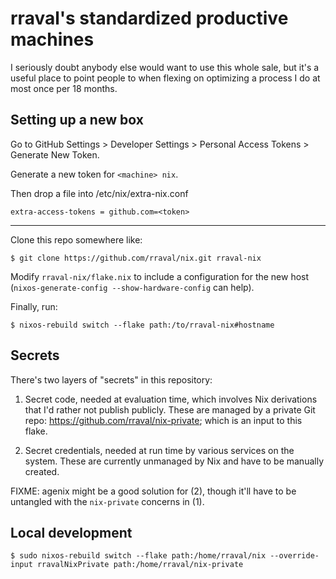 # rraval's standardized productive machines

I seriously doubt anybody else would want to use this whole sale, but it's a useful place to point people to when flexing on optimizing a process I do at most once per 18 months.

## Setting up a new box

Go to GitHub Settings > Developer Settings > Personal Access Tokens > Generate New Token.

Generate a new token for `<machine> nix`.

Then drop a file into /etc/nix/extra-nix.conf

```
extra-access-tokens = github.com=<token>
```

---

Clone this repo somewhere like:

```
$ git clone https://github.com/rraval/nix.git rraval-nix
```

Modify `rraval-nix/flake.nix` to include a configuration for the new host (`nixos-generate-config --show-hardware-config` can help).

Finally, run:

```
$ nixos-rebuild switch --flake path:/to/rraval-nix#hostname
```

## Secrets

There's two layers of "secrets" in this repository:

1. Secret code, needed at evaluation time, which involves Nix derivations that I'd rather not publish publicly. These are managed by a private Git repo: https://github.com/rraval/nix-private; which is an input to this flake.

2. Secret credentials, needed at run time by various services on the system. These are currently unmanaged by Nix and have to be manually created.

FIXME: agenix might be a good solution for (2), though it'll have to be untangled with the `nix-private` concerns in (1).

## Local development

```
$ sudo nixos-rebuild switch --flake path:/home/rraval/nix --override-input rravalNixPrivate path:/home/rraval/nix-private
```
